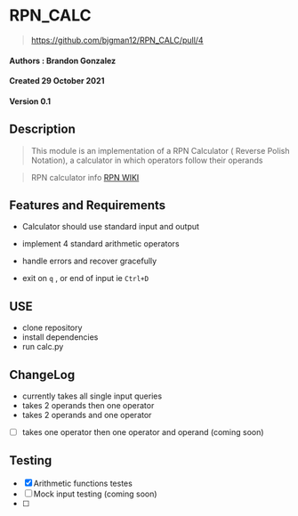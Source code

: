# RPN_CALC

> https://github.com/bjgman12/RPN_CALC/pull/4

#### Authors : Brandon Gonzalez
#### Created 29 October 2021
#### Version 0.1


## Description 

> This module is an implementation of a RPN Calculator ( Reverse Polish Notation), a calculator in which operators follow their operands

> RPN calculator info [RPN WIKI](https://en.wikipedia.org/wiki/Reverse_Polish_notation)


## Features and Requirements

- Calculator should use standard input and output

- implement 4 standard arithmetic operators

- handle errors and recover gracefully

- exit on `q` , or end of input ie `Ctrl+D`

## USE

- clone repository
- install dependencies
- run calc.py

## ChangeLog

- currently takes all single input queries
- takes 2 operands then one operator
- takes 2 operands and one operator
- [ ] takes one operator then one operator and operand (coming soon)

## Testing


- [x] Arithmetic functions testes
- [ ] Mock input testing (coming soon)
- [ ]
